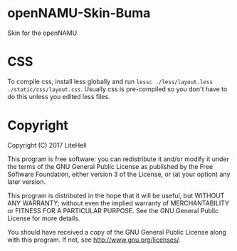 # openNAMU-Skin-Buma
Skin for the openNAMU

# CSS
To compile css, install less globally and run `lessc ./less/layout.less ./static/css/layout.css`. Usually css is pre-compiled so you don't have to do this unless you edited less files.

# Copyright
Copyright (C) 2017 LiteHell

This program is free software: you can redistribute it and/or modify
it under the terms of the GNU General Public License as published by
the Free Software Foundation, either version 3 of the License, or
(at your option) any later version.

This program is distributed in the hope that it will be useful,
but WITHOUT ANY WARRANTY; without even the implied warranty of
MERCHANTABILITY or FITNESS FOR A PARTICULAR PURPOSE.  See the
GNU General Public License for more details.

You should have received a copy of the GNU General Public License
along with this program.  If not, see <http://www.gnu.org/licenses/>.
